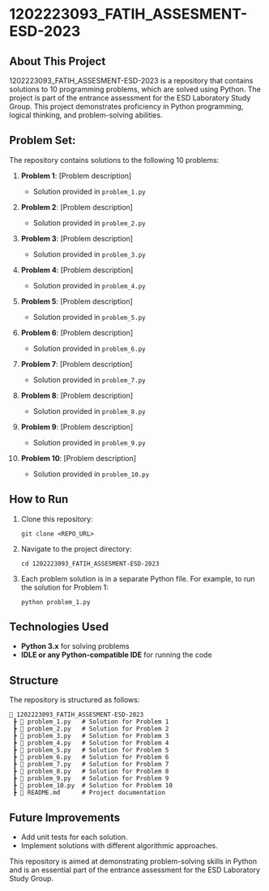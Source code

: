 # 1202223093_FATIH_ASSESMENT-ESD-2023

## About This Project
1202223093_FATIH_ASSESMENT-ESD-2023 is a repository that contains solutions to 10 programming problems, which are solved using Python. The project is part of the entrance assessment for the ESD Laboratory Study Group. This project demonstrates proficiency in Python programming, logical thinking, and problem-solving abilities.

## Problem Set:
The repository contains solutions to the following 10 problems:

1. **Problem 1**: [Problem description]
   - Solution provided in `problem_1.py`
   
2. **Problem 2**: [Problem description]
   - Solution provided in `problem_2.py`
   
3. **Problem 3**: [Problem description]
   - Solution provided in `problem_3.py`
   
4. **Problem 4**: [Problem description]
   - Solution provided in `problem_4.py`
   
5. **Problem 5**: [Problem description]
   - Solution provided in `problem_5.py`
   
6. **Problem 6**: [Problem description]
   - Solution provided in `problem_6.py`
   
7. **Problem 7**: [Problem description]
   - Solution provided in `problem_7.py`
   
8. **Problem 8**: [Problem description]
   - Solution provided in `problem_8.py`
   
9. **Problem 9**: [Problem description]
   - Solution provided in `problem_9.py`
   
10. **Problem 10**: [Problem description]
    - Solution provided in `problem_10.py`

## How to Run
1. Clone this repository:
   ```
   git clone <REPO_URL>
   ```

2. Navigate to the project directory:
   ```
   cd 1202223093_FATIH_ASSESMENT-ESD-2023
   ```

3. Each problem solution is in a separate Python file. For example, to run the solution for Problem 1:
   ```
   python problem_1.py
   ```

## Technologies Used
- **Python 3.x** for solving problems
- **IDLE or any Python-compatible IDE** for running the code

## Structure
The repository is structured as follows:

```
📂 1202223093_FATIH_ASSESMENT-ESD-2023
 ┣ 📂 problem_1.py   # Solution for Problem 1
 ┣ 📂 problem_2.py   # Solution for Problem 2
 ┣ 📂 problem_3.py   # Solution for Problem 3
 ┣ 📂 problem_4.py   # Solution for Problem 4
 ┣ 📂 problem_5.py   # Solution for Problem 5
 ┣ 📂 problem_6.py   # Solution for Problem 6
 ┣ 📂 problem_7.py   # Solution for Problem 7
 ┣ 📂 problem_8.py   # Solution for Problem 8
 ┣ 📂 problem_9.py   # Solution for Problem 9
 ┣ 📂 problem_10.py  # Solution for Problem 10
 ┣ 📜 README.md      # Project documentation
```

## Future Improvements
- Add unit tests for each solution.
- Implement solutions with different algorithmic approaches.

This repository is aimed at demonstrating problem-solving skills in Python and is an essential part of the entrance assessment for the ESD Laboratory Study Group.
```
